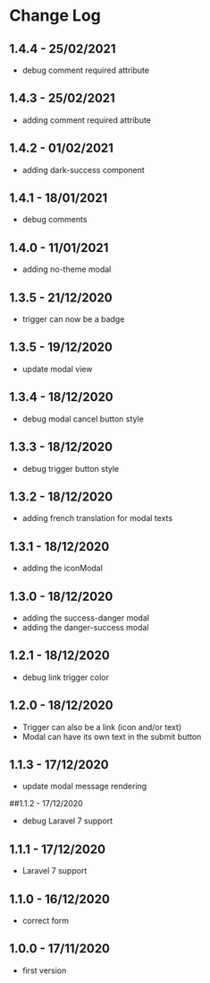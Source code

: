 # Change Log

## 1.4.4 - 25/02/2021

- debug comment required attribute

## 1.4.3 - 25/02/2021

- adding comment required attribute 

## 1.4.2 - 01/02/2021

- adding dark-success component

## 1.4.1 - 18/01/2021

- debug comments

## 1.4.0 - 11/01/2021

- adding no-theme modal

## 1.3.5 - 21/12/2020

- trigger can now be a badge

## 1.3.5 - 19/12/2020

- update modal view

## 1.3.4 - 18/12/2020

- debug modal cancel button style

## 1.3.3 - 18/12/2020

- debug trigger button style

## 1.3.2 - 18/12/2020

- adding french translation for modal texts

## 1.3.1 - 18/12/2020

- adding the iconModal

## 1.3.0 - 18/12/2020

- adding the success-danger modal
- adding the danger-success modal

## 1.2.1 - 18/12/2020

- debug link trigger color

## 1.2.0 - 18/12/2020

- Trigger can also be a link (icon and/or text)
- Modal can have its own text in the submit button

## 1.1.3 - 17/12/2020

- update modal message rendering

##1.1.2 - 17/12/2020

- debug Laravel 7 support

## 1.1.1 - 17/12/2020

- Laravel 7 support

## 1.1.0 - 16/12/2020

- correct form

## 1.0.0 - 17/11/2020

- first version
